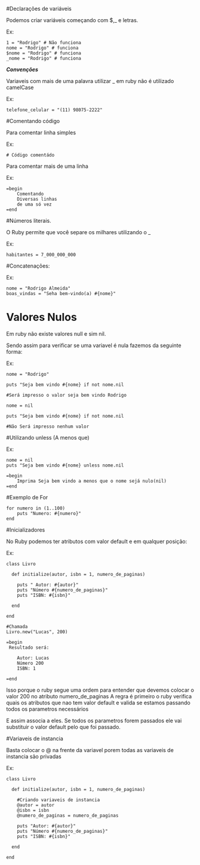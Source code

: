 #Declarações de variáveis

Podemos criar variáveis começando com $,_ e letras.

Ex: 
```
1 = "Rodrigo" # Não funciona
nome = "Rodrigo" # funciona
$nome = "Rodrigo" # funciona
_nome = "Rodrigo" # funciona
```

***Convenções***

Variaveis com mais de uma palavra utilizar _ em ruby não é utilizado camelCase

Ex:
```
telefone_celular = "(11) 98075-2222"
```

#Comentando código

Para comentar linha simples 

Ex:

```
# Código comentádo
```

Para comentar mais de uma linha 

Ex:
```
=begin
    Comentando 
    Diversas linhas
    de uma só vez
=end
```


#Números literais.

O Ruby permite que você separe os milhares utilizando o _ 

Ex:

```
habitantes = 7_000_000_000
```

#Concatenações:

Ex:

```
nome = "Rodrigo Almeida"
boas_vindas = "Seha bem-vindo(a) #{nome}"
```

# Valores Nulos

Em ruby não existe valores null e sim nil.

Sendo assim para verificar se uma variavel é nula fazemos da seguinte forma: 

Ex:

```
nome = "Rodrigo"

puts "Seja bem vindo #{nome} if not nome.nil

#Será impresso o valor seja bem vindo Rodrigo
```


```
nome = nil

puts "Seja bem vindo #{nome} if not nome.nil

#Não Será impresso nenhum valor
```


#Utilizando unless (A menos que)

Ex:

```
nome = nil
puts "Seja bem vindo #{nome} unless nome.nil

=begin
    Imprima Seja bem vindo a menos que o nome sejá nulo(nil)
=end
```


#Exemplo de For

```
for numero in (1..100)
    puts "Numero: #{numero}"
end
```



#Inicializadores

No Ruby podemos ter atributos com valor default e em qualquer posição: 

Ex:

```
class Livro

  def initialize(autor, isbn = 1, numero_de_paginas)

    puts " Autor: #{autor}"
    puts "Número #{numero_de_paginas}"
    puts "ISBN: #{isbn}"

  end

end

#Chamada
Livro.new("Lucas", 200)

=begin
 Resultado será: 

    Autor: Lucas
    Número 200
    ISBN: 1

=end

```

Isso porque o ruby segue uma ordem para entender que devemos colocar o valor 200 no atributo numero_de_paginas
A regra é primeiro o ruby verifica quais os atributos que nao tem valor default e valida se estamos passando todos os parametros necessários

E assim associa a eles. Se todos os parametros forem passados ele vai substituir o valor default pelo que foi passado.


#Variaveis de instancia

Basta colocar o @ na frente da variavel porem todas as variaveis de instancia são privadas

Ex:

```
class Livro

  def initialize(autor, isbn = 1, numero_de_paginas)

    #Criando variaveis de instancia
    @autor = autor
    @isbn = isbn
    @numero_de_paginas = numero_de_paginas

    puts "Autor: #{autor}"
    puts "Número #{numero_de_paginas}"
    puts "ISBN: #{isbn}"

  end

end

```


